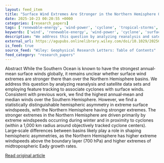 ```yaml
---
layout: feed_item
title: "Surface Wind Extremes Are Stronger in the Northern Hemisphere Oceans than in the Southern Ocean"
date: 2025-10-23 00:20:55 +0000
categories: [research_papers]
tags: ['renewable-energy', 'wind-power', 'cyclone', 'tropical-storms', 'urgent']
keywords: ['wind', 'renewable-energy', 'wind-power', 'cyclone', 'surface', 'tropical-storms', 'urgent', 'extremes']
description: "We address this question by analyzing reanalysis and satellite data sets and employing feature tracking to associate cyclones with surface winds"
external_url: https://agupubs.onlinelibrary.wiley.com/doi/10.1029/2025GL118024?af=R
is_feed: true
source_feed: "Wiley: Geophysical Research Letters: Table of Contents"
feed_category: "research_papers"
---
```


Abstract While the Southern Ocean is known to have the strongest annual‐mean surface winds globally, it remains unclear whether surface wind extremes are stronger there than over the Northern Hemisphere basins. We address this question by analyzing reanalysis and satellite data sets and employing feature tracking to associate cyclones with surface winds. Consistent with previous work, we find the highest annual‐mean and median winds over the Southern Hemisphere. However, we find a statistically distinguishable hemispheric asymmetry in extreme surface windspeeds, with the Northern Hemisphere having stronger extremes. The stronger extremes in the Northern Hemisphere are driven primarily by extreme windspeeds occurring during winter and in proximity to cyclones (within a 1,000 km radius around objectively tracked cyclone centers). Large‐scale differences between basins likely play a role in shaping hemispheric asymmetries, as the Northern Hemisphere has higher extreme windspeeds above the boundary layer (700 hPa) and higher extremes of midtropospheric Eady growth rates.

[Read original article](https://agupubs.onlinelibrary.wiley.com/doi/10.1029/2025GL118024?af=R)
